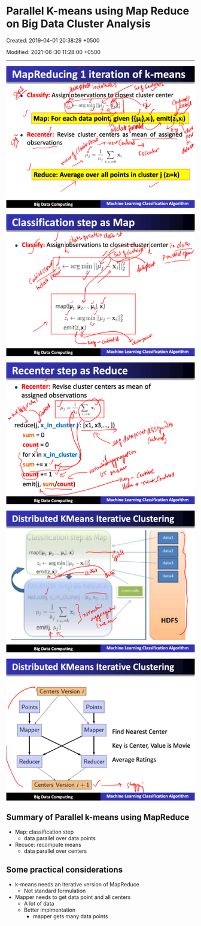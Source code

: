 # Parallel K-means using Map Reduce on Big Data Cluster Analysis

Created: 2019-04-01 20:38:29 +0500

Modified: 2021-06-30 11:28:00 +0500

---

![image](media/Parallel-K-means-using-Map-Reduce-on-Big-Data-Cluster-Analysis-image1.png)

![image](media/Parallel-K-means-using-Map-Reduce-on-Big-Data-Cluster-Analysis-image2.png)

![image](media/Parallel-K-means-using-Map-Reduce-on-Big-Data-Cluster-Analysis-image3.png)

![image](media/Parallel-K-means-using-Map-Reduce-on-Big-Data-Cluster-Analysis-image4.png)

![image](media/Parallel-K-means-using-Map-Reduce-on-Big-Data-Cluster-Analysis-image5.png)

## Summary of Parallel k-means using MapReduce

- Map: classification step
  - data parallel over data points
- Recuce: recompute means
  - data parallel over centers

## Some practical considerations

- k-means needs an iterative version of MapReduce
  - Not standard formulation
- Mapper needs to get data point and all centers
  - A lot of data
  - Better implmentation
    - mapper gets many data points
